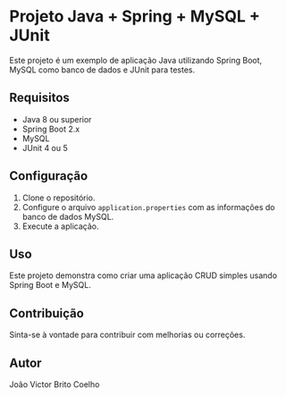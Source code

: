 # Projeto Java + Spring + MySQL + JUnit

Este projeto é um exemplo de aplicação Java utilizando Spring Boot, MySQL como banco de dados e JUnit para testes.

## Requisitos

- Java 8 ou superior
- Spring Boot 2.x
- MySQL
- JUnit 4 ou 5

## Configuração

1. Clone o repositório.
2. Configure o arquivo `application.properties` com as informações do banco de dados MySQL.
3. Execute a aplicação.

## Uso

Este projeto demonstra como criar uma aplicação CRUD simples usando Spring Boot e MySQL.

## Contribuição

Sinta-se à vontade para contribuir com melhorias ou correções.

## Autor

João Victor Brito Coelho
